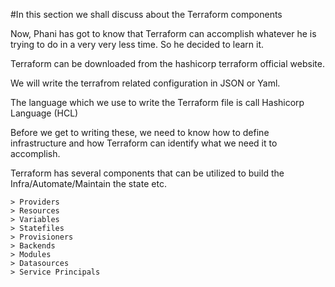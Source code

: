 #In this section we shall discuss about the Terraform components

Now, Phani has got to know that Terraform can accomplish whatever he is trying to do in a very very less time. So he decided to learn it. 

Terraform can be downloaded from the hashicorp terraform official website.

We will write the terrafrom related configuration in JSON or Yaml. 

The language which we use to write the Terraform file is call Hashicorp Language (HCL)

Before we get to writing these, we need to know how to define infrastructure and how Terraform can identify what we need it to accomplish.

Terraform has several components that can be utilized to build the Infra/Automate/Maintain the state etc.

	> Providers
	> Resources
	> Variables
	> Statefiles
	> Provisioners
	> Backends
	> Modules
	> Datasources
	> Service Principals
